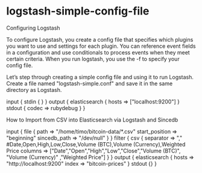 # logstash-simple-config-file
Configuring Logstash

To configure Logstash, you create a config file that specifies which plugins you want to use and settings for each plugin. You can reference event fields in a configuration and use conditionals to process events when they meet certain criteria. When you run logstash, you use the -f to specify your config file.

Let’s step through creating a simple config file and using it to run Logstash. Create a file named "logstash-simple.conf" and save it in the same directory as Logstash.

input { stdin { } }
output {
  elasticsearch { hosts => ["localhost:9200"] }
  stdout { codec => rubydebug }
}

How to Import from CSV into Elasticsearch via Logstash and Sincedb

input {
  file {
    path => "/home/timo/bitcoin-data/*.csv"
    start_position => "beginning"
   sincedb_path => "/dev/null"
  }
}
filter {
  csv {
      separator => ","
#Date,Open,High,Low,Close,Volume (BTC),Volume (Currency),Weighted Price
     columns => ["Date","Open","High","Low","Close","Volume (BTC)", "Volume (Currency)" ,"Weighted Price"]
  }
}
output {
   elasticsearch {
     hosts => "http://localhost:9200"
     index => "bitcoin-prices"
  }
stdout {}
}

